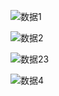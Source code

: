 ![数据1](https://upload-images.jianshu.io/upload_images/7220971-e1390ea51be14eb2.png?imageMogr2/auto-orient/strip%7CimageView2/2/w/1240)

![数据2](https://upload-images.jianshu.io/upload_images/7220971-12fd9ba00fed8a72.png?imageMogr2/auto-orient/strip%7CimageView2/2/w/1240)

![数据23](https://upload-images.jianshu.io/upload_images/7220971-24a08ebe98a11803.png?imageMogr2/auto-orient/strip%7CimageView2/2/w/1240)

![数据4](https://upload-images.jianshu.io/upload_images/7220971-f8cfc91b2da44cb9.png?imageMogr2/auto-orient/strip%7CimageView2/2/w/1240)